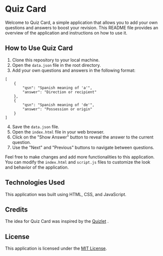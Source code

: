 # Quiz Card

Welcome to Quiz Card, a simple application that allows you to add your own questions and answers to boost your revision. This README file provides an overview of the application and instructions on how to use it.

## How to Use Quiz Card

1. Clone this repository to your local machine.
2. Open the `data.json` file in the root directory.
3. Add your own questions and answers in the following format:
```
[
    {
        "qsn": "Spanish meaning of 'a'",
        "answer": "Direction or recipient"
    },
    {
        "qsn": "Spanish meaning of 'de'",
        "answer": "Possession or origin"
    }
]
```
4. Save the `data.json` file.
5. Open the `index.html` file in your web browser.
6. Click on the "Show Answer" button to reveal the answer to the current question.
7. Use the "Next" and "Previous" buttons to navigate between questions.

Feel free to make changes and add more functionalities to this application. You can modify the `index.html` and `script.js` files to customize the look and behavior of the application. 

## Technologies Used

This application was built using HTML, CSS, and JavaScript.

## Credits

The idea for Quiz Card was inspired by the [Quizlet](https://quizlet.com/) .

## License

This application is licensed under the [MIT License](LICENSE).
